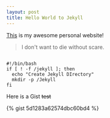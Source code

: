 ```yaml
---
layout: post
title: Hello World to Jekyll
---
```


[This](http://legato.ninja) is my awesome personal website!

  > I don't want to die without scare.


<pre><code class="bash">
#!/bin/bash
if [ ! -f /jekyll ]; then
  echo "Create Jekyll DIrectory"
  mkdir -p /Jekyll
fi
</code></pre>

Here is a Gist <del>test</del>

{% gist 5d1283a62574dbc60bd4 %}
